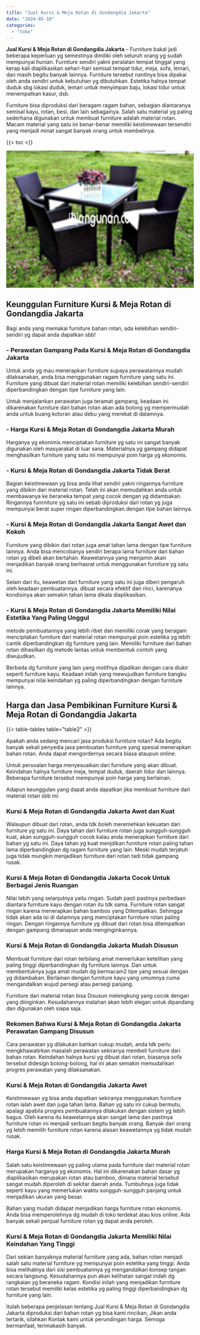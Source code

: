 ```yaml
---
title: "Jual Kursi & Meja Rotan di Gondangdia Jakarta"
date: "2024-05-10"
categories: 
  - "toko"
---
```


**Jual Kursi & Meja Rotan di Gondangdia Jakarta** – Furniture bakal jadi beberapa keperluan yg semestinya dimiliki oleh seluruh orang yg sudah mempunyai hunian. Furniture sendiri yakni peralatan tempat tinggal yang kerap kali diaplikasikan sehari-hari semisal tempat tidur, meja, sofa, lemari, dan masih begitu banyak lainnya. Furniture tersebut nantinya bisa dipakai oleh anda sendiri untuk kebutuhan yg dibutuhkan. Estetika halnya tempat duduk sbg lokasi duduk, lemari untuk menyimpan baju, lokasi tidur untuk menempatkan kasur, dsb.

Furniture bisa diproduksi dari beragam ragam bahan, sebagian diantaranya semisal kayu, rotan, besi, dan lain sebagainya. Salah satu material yg paling sederhana digunakan untuk membuat furniture adalah material rotan. Macam material yang satu ini benar-benar memiliki keistimewaan tersendiri yang menjadi minat sangat banyak orang untuk membelinya.

{{< toc >}}

![Jual Kursi & Meja Rotan di Gondangdia Jakarta](/images/kursi-meja-rotan-murah46.png)

## Keunggulan Furniture Kursi & Meja Rotan di Gondangdia Jakarta

Bagi anda yang memakai furniture bahan rotan, ada kelebihan sendiri-sendiri yg dapat anda dapatkan sbb!

### \- Perawatan Gampang Pada Kursi & Meja Rotan di Gondangdia Jakarta

Untuk anda yg mau menerapkan furniture supaya perawatannya mudah dilaksanakan, anda bisa menggunakan ragam furniture yang satu ini. Furniture yang dibuat dari material rotan memiliki kelebihan sendiri-sendiri diperbandingkan dengan tipe furniture yang lain.

Untuk menjalankan perawatan juga teramat gampang, keadaan ini dikarenakan furniture dari bahan rotan akan ada bolong yg mempermudah anda untuk buang kotoran atau debu yang merekat di dalamnya.

### \- Harga Kursi & Meja Rotan di Gondangdia Jakarta Murah

Harganya yg ekonimis menciptakan furniture yg satu ini sangat banyak digunakan oleh masyarakat di luar sana. Materialnya yg gampang didapat menghasilkan furniture yang satu ini mempunyai poin harga yg ekonomis.

### \- Kursi & Meja Rotan di Gondangdia Jakarta Tidak Berat

Bagian keistimewaan yg bisa anda lihat sendiri yakni ringannya furniture yang dibikin dari material rotan. Telah ini akan memudahkan anda untuk membawanya ke beraneka tempat yang cocok dengan yg didambakan. Ringannya funrniture yg satu ini sebab diproduksi dari rotan yg juga mempunyai berat super ringan diperbandingkan dengan tipe bahan lainnya.

### \- Kursi & Meja Rotan di Gondangdia Jakarta Sangat Awet dan Kokoh

Furniture yang dibikin dari rotan juga amat tahan lama dengan tipe furniture lainnya. Anda bisa mencobanya sendiri berapa lama furniture dari bahan rotan yg dibeli akan bertahan. Keawetannya yang menjamin akan menjadikan banyak orang berhasrat untuk menggunakan furniture yg satu ini.

Selain dari itu, keawetan dari furniture yang satu ini juga diberi pengaruh oleh keadaan pembuatannya. dibuat secara efektif dan rinci, karenanya kondisinya akan semakin tahan lama dikala diaplikasikan.

### \- Kursi & Meja Rotan di Gondangdia Jakarta Memiliki Nilai Estetika Yang Paling Unggul

metode pembuatannya yang lebih ribet dan memiliki corak yang beragam menciptakan furniture dari material rotan mempunyai poin estetika yg lebih cantik diperbandingkan dg furniture yang lain. Memiliki furniture dari bahan rotan dihasilkan dg metode lantas untuk membentuk contoh yang diwujudkan.

Berbeda dg furniture yang lain yang motifnya dijadikan dengan cara diukir seperti furniture kayu. Keadaan inilah yang mewujudkan furniture bangku mempunyai nilai keindahan yg paling diperbandingkan dengan furniture lainnya.

## Harga dan Jasa Pembikinan Furniture Kursi & Meja Rotan di Gondangdia Jakarta

{{< table-tables table="table2" >}}

Apakah anda sedang mencari jasa produksi furniture rotan? Ada begitu banyak sekali penyedia jasa pembuatan furniture yang spesial menerapkan bahan rotan. Anda dapat mengordernya secara biasa ataupun online.

Untuk persoalan harga menyesuaikan dari furniture yang akan dibuat. Keindahan halnya furniture meja, tempat duduk, daerah tidur dan lainnya. Beberapa furniture tersebut mempunyai poin harga yang berlainan.

Adapun keunggulan yang dapat anda dapatkan jika membuat furniture dari material rotan sbb ini:

### Kursi & Meja Rotan di Gondangdia Jakarta Awet dan Kuat

Walaupun dibuat dari rotan, anda tdk boleh meremehkan kekuatan dari furniture yg satu ini. Daya tahan dari furniture rotan juga sungguh-sungguh kuat, akan sungguh-sungguh cocok kalau anda menerapkan furniture dari bahan yg satu ini. Daya tahan yg kuat menjdikan furniture rotan paling tahan lama diperbandingkan dg ragam furniture yang lain. Meski mudah terjatuh juga tidak mungkin menjadikan furniture dari rotan tadi tidak gampang rusak.

### Kursi & Meja Rotan di Gondangdia Jakarta Cocok Untuk Berbagai Jenis Ruangan

Nilai lebih yang selanjutnya yaitu ringan. Sudah pasti pastinya perbedaan diantara furniture kayu dengan rotan itu tdk sama. Furniture rotan sangat ringan karena menerapkan bahan bamboo yang Ditempatkan. Sehingga tidak akan ada isi di dalamnya yang menciptakan furniture rotan paling ringan. Dengan ringannya furniture yg dibuat dari rotan bisa ditempatkan dengan gampang dimanapun anda menginginkannya.

### Kursi & Meja Rotan di Gondangdia Jakarta Mudah Disusun

Membuat furniture dari rotan terbilang amat memerlukan ketelitian yang paling tinggi diperbandingkan dg furniture lainnya. Dan untuk membentuknya juga amat mudah dg bermacam2 tipe yang sesuai dengan yg didambakan. Berlainan dengan furniture kayu yang umumnya cuma mengandalkan wujud persegi atau persegi panjang.

Furniture dari material rotan bisa Disusun melengkung yang cocok dengan yang diinginkan. Kesudahannya malahan akan lebih elegan untuk dipandang dan digunakan oleh siapa saja.

### Rekomen Bahwa Kursi & Meja Rotan di Gondangdia Jakarta Perawatan Gampang Disusun

Cara perawatan yg dilakukan bahkan cukup mudah, anda tdk perlu mengkhawatirkan masalah perawatan sekiranya membeli furniture dari bahan rotan. Keindahan halnya kursi yg dibuat dari rotan, biasanya sofa tersebut didesign bolong-bolong, hal ini akan semakin memudahkan progres perawatan yang dilaksanakan.

### Kursi & Meja Rotan di Gondangdia Jakarta Awet

Keistimewaan yg bisa anda dapatkan sekiranya menggunakan furniture rotan ialah awet dan juga tahan lama. Bahan yg satu ini cukup bermutu, apalagi apabila progres pembuatannya dilakukan dengan sistem yg lebih bagus. Oleh karena itu keawetannya akan sangat lama dan pastinya furniture rotan ini menjadi serbuan begitu banyak orang. Banyak dari orang yg lebih memilih furniture rotan karena alasan keawetannya yg tidak mudah rusak.

### Harga Kursi & Meja Rotan di Gondangdia Jakarta Murah

Salah satu keistimewaan yg paling utama pada furniture dari material rotan merupakan harganya yg ekonomis. Hal ini dikarenakan bahan dasar yg diaplikasikan merupakan rotan atau bamboo, dimana material tersebut sangat mudah diperoleh di sekitar daerah anda. Tumbuhnya juga tidak seperti kayu yang memerlukan waktu sungguh-sungguh panjang untuk menjadikan ukuran yang besar.

Bahan yang mudah didapat menjadikan harga furniture rotan ekonomis. Anda bisa memperolehnya dg mudah di toko terdekat atau kios online. Ada banyak sekali penjual furniture rotan yg dapat anda peroleh.

### Kursi & Meja Rotan di Gondangdia Jakarta Memiliki Nilai Keindahan Yang Tinggi

Dari sekian banyaknya material furniture yang ada, bahan rotan menjadi salah satu material furniture yg mempunyai poin estetika yang tinggi. Anda bisa melihatnya dari sisi pembuatannya yg mengandalkan konsep tangan secara langsung. Kesudahannya pun akan kelihatan sangat indah dg rangkaian yg beraneka ragam. Kondisi inilah yang menjadikan furniture rotan tersebut memiliki kelas estetika yg paling tinggi diperbandingkan dg furniture yang lain.

Itulah beberapa penjelasan tentang Jual Kursi & Meja Rotan di Gondangdia Jakarta diproduksi dari bahan rotan yg bisa kami rincikan, Jikan anda tertarik, silahkan Kontak kami untuk perundingan harga. Semoga bermanfaat, terimakasih banyak.
